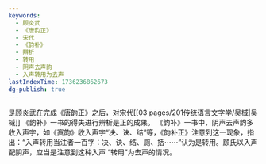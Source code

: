 ```yaml
---
keywords:
  - 顾炎武
  - 《唐韵正》
  - 宋代
  - 《韵补》
  - 辨析
  - 转用
  - 阴声去声韵
  - 入声转用为去声
lastIndexTime: 1736236862673
dg-publish: true
---
```

是顾炎武在完成《唐韵正》之后，对宋代[[03 pages/201传统语言文字学/吴棫\|吴棫]] 《韵补》一书的得失进行辨析是正的成果。
《韵补》一书中，阴声去声韵多收入声字，如《寘韵》收入声字“决、诀、结”等，《韵补正》注意到这一现象，指出：“入声转用当注者一百字：决、诀、结、厕、括⋯⋯”认为是转用。顾氏以入声配阴声，应当是注意到这种入声 “转用”为去声的情况。